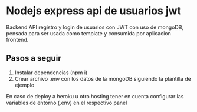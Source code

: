 # Nodejs express api de usuarios jwt

Backend API registro y login de usuarios con JWT con uso de mongoDB, pensada para ser usada como template y consumida por aplicacion frontend.
## Pasos a seguir
1. Instalar dependencias (npm i)
2. Crear archivo .env con los datos de la mongoDB siguiendo la plantilla de ejemplo

En caso de deploy a heroku u otro hosting tener en cuenta configurar las variables de entorno (.env) en el respectivo panel
